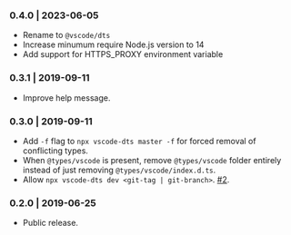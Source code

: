 ### 0.4.0 | 2023-06-05

- Rename to `@vscode/dts`
- Increase minumum require Node.js version to 14
- Add support for HTTPS_PROXY environment variable

### 0.3.1 | 2019-09-11

- Improve help message.

### 0.3.0 | 2019-09-11

- Add `-f` flag to `npx vscode-dts master -f` for forced removal of conflicting types.
- When `@types/vscode` is present, remove `@types/vscode` folder entirely instead of just removing `@types/vscode/index.d.ts`.
- Allow `npx vscode-dts dev <git-tag | git-branch>`. [#2](https://github.com/microsoft/vscode-dts/issues/2).

### 0.2.0 | 2019-06-25

- Public release.
